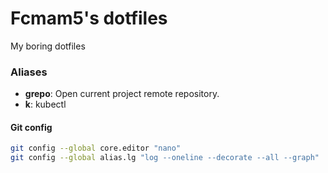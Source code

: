 # Fcmam5's dotfiles

My boring dotfiles

### Aliases

* **grepo**: Open current project remote repository.
* **k**: kubectl

#### Git config

```bash
git config --global core.editor "nano"
git config --global alias.lg "log --oneline --decorate --all --graph"
```


